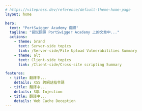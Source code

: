 ```yaml
---
# https://vitepress.dev/reference/default-theme-home-page
layout: home

hero:
  text: "PortSwigger Academy 翻譯"
  tagline: "嘗試翻譯 PortSwigger Academy 上的文章中..."
  actions:
    - theme: brand
      text: Server-side topics
      link: /Server-side/File Upload Vulnerabilities Summary
    - theme: alt
      text: Client-side topics
      link: /Client-side/Cross-site scripting Summary

features:
  - title: 翻譯中...
    details: XSS 跨網站指令碼
  - title: 翻譯中...
    details: SQL Injection
  - title: 翻譯中...
    details: Web Cache Deception
---
```


